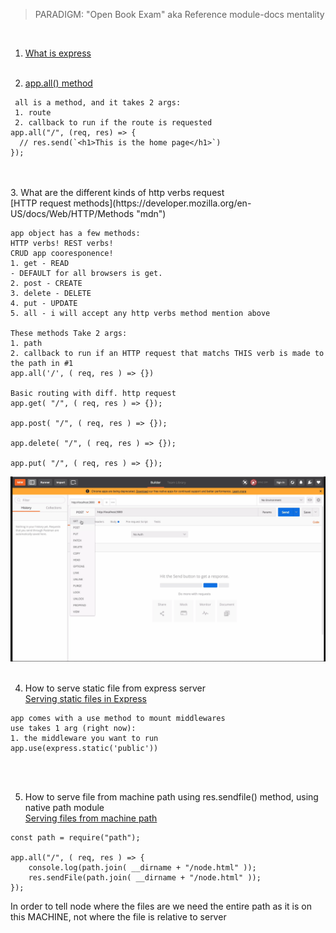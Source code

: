 > PARADIGM: "Open Book Exam" aka Reference module-docs mentality

<br>

1. [What is express](https://expressjs.com/)
   <br>
   <br>

2. [app.all() method](https://expressjs.com/en/4x/api.html#app.all)

```
 all is a method, and it takes 2 args:
 1. route
 2. callback to run if the route is requested
app.all("/", (req, res) => {
  // res.send(`<h1>This is the home page</h1>`)
});
```

   <br>
   <br>
3. What are the different kinds of http verbs request<br>
   [HTTP request methods](https://developer.mozilla.org/en-US/docs/Web/HTTP/Methods "mdn")

```
app object has a few methods:
HTTP verbs! REST verbs!
CRUD app cooresponence!
1. get - READ
- DEFAULT for all browsers is get.
2. post - CREATE
3. delete - DELETE
4. put - UPDATE
5. all - i will accept any http verbs method mention above

These methods Take 2 args:
1. path
2. callback to run if an HTTP request that matchs THIS verb is made to the path in #1
app.all('/', ( req, res ) => {})

Basic routing with diff. http request
app.get( "/", ( req, res ) => {});

app.post( "/", ( req, res ) => {});

app.delete( "/", ( req, res ) => {});

app.put( "/", ( req, res ) => {});
```

   <img src="Image%20notes/1%20kinds%20of%20http%20request%20.png" width="1000">
   <br>
   <br>

4. How to serve static file from express server<br>
   [Serving static files in Express
   ](https://expressjs.com/en/4x/api.html#express.static "expressjs")

```
app comes with a use method to mount middlewares
use takes 1 arg (right now):
1. the middleware you want to run
app.use(express.static('public'))
```

<br>
<br>

5. How to serve file from machine path using res.sendfile() method, using native path module<br>
   [Serving files from machine path
   ](https://expressjs.com/en/4x/api.html#res.sendFile "expressjs")

```
const path = require("path");

app.all("/", ( req, res ) => {
    console.log(path.join( __dirname + "/node.html" ));
    res.sendFile(path.join( __dirname + "/node.html" ));
});
```

In order to tell node where the files are we need the entire path as it is on this MACHINE, not where the file is relative to server
<br>
<br>

